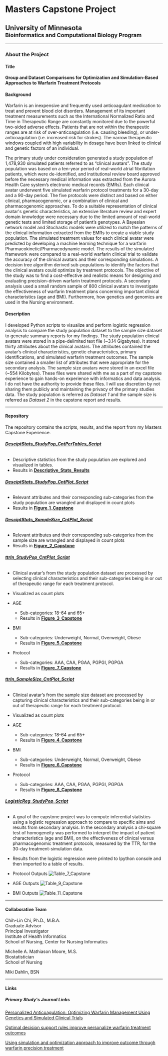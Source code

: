 
# __Masters Capstone Project__

## __University of Minnesota__<br><sup>__Bioinformatics and Computational Biology Program__</sup>
---
### __About the Project__

#### __Title__
__Group and Dataset Comparisons for Optimization and Simulation-Based Approaches to Warfarin Treatment Protocols__

#### __Background__
Warfarin is an inexpensive and frequently used anticoagulant medication to treat and prevent blood clot disorders. Management of its important treatment measurements such as the International Normalized Ratio and Time in Therapeutic Range are constantly monitored due to the powerful two-sided adverse effects. Patients that are not within the therapeutic ranges are at risk of over-anticoagulation (i.e. causing bleeding), or under-anticoagulation (i.e. increased risk for strokes). The narrow therapeutic windows coupled with high variability in dosage have been linked to clinical and genetic factors of an individual.

The primary study under consideration generated a study population of 1,478,930 simulated patients referred to as “clinical avatars”. The study population was based on a ten-year period of real-world atrial fibrillation patients, which were de-identified, and institutional review board approved before the necessary medical information was extracted from the Aurora Health Care system’s electronic medical records (EMRs).  Each clinical avatar underwent five simulated warfarin protocol treatments for a 30-day and a 90-day period. The five protocols were distinct and based on either clinical, pharmacogenomic, or a combination of clinical and pharmacogenomic approaches. To do a suitable representation of clinical avatar's genetic characteristics, an extensive literature review and expert domain knowledge were necessary due to the limited amount of real-world genetic tests and limited storage of patient’s genotypes. A Bayesian network model and Stochastic models were utilized to match the patterns of the clinical information extracted from the EMRs to create a viable study population.  The simulated treatment values for each clinical avatar were predicted by developing a machine learning technique for a warfarin Pharmacokinetic/Pharmacodynamic model.  The results of the simulated framework were compared to a real-world warfarin clinical trial to validate the accuracy of the clinical avatars and their corresponding simulations. A decision tree algorithm derived sub-populations to identify the factors that the clinical avatars could optimize by treatment protocols. The objective of the study was to find a cost-effective and realistic means for designing and evaluating precision-driven warfarin treatment protocols. A secondary analysis used a small random sample of 800 clinical avatars to investigate the effectiveness of warfarin treatment plans concerning important clinical characteristics (age and BMI). Furthermore, how genetics and genomics are used in the Nursing environment.

#### __Description__
I developed Python scripts to visualize and perform logistic regression analysis to compare the study population dataset to the sample size dataset to generate summary reports for my findings. The study population clinical avatars were stored in a pipe-delimited text file (\~3.14 Gigabytes). It stored thirty attributes about the clinical avatars. The attributes contained the avatar’s clinical characteristics, genetic characteristics, primary identifications, and simulated warfarin treatment outcomes. The sample size contained a smaller list of attributes that were appropriate for the secondary analysis. The sample size avatars were stored in an excel file (\~554 Kilobytes). These files were shared with me as a part of my capstone experience to gain hands-on experience with informatics and data analysis. I do not have the authority to provide these files. I will use discretion by not sharing them publicly and maintaining the privacy of the primary studies data. The study population is referred as *Dataset 1* and the sample size is referred as *Dataset 2* in the capstone report and results.

---
#### __Repository__

The repository contains the scripts, results, and the report from my Masters Capstone Experience.

###### [__DesciptStats_StudyPop_CntPerTables_Script__](https://github.com/fermpeter/BICB-Masters-Capstone/blob/master/DescriptStats_StudyPop_CntPerTables_Script.py)

- Descriptive statistics from the study population are explored and visualized in tables.
- Results in [__Descriptive_Stats_Results__](https://github.com/fermpeter/BICB-Masters-Capstone/blob/master/Descriptive_Stats_Results)

###### [__DesciptStats_StudyPop_CntPlot_Script__](https://github.com/fermpeter/BICB-Masters-Capstone/blob/master/DesciptStats_StudyPop_CntPlot_Script.py)

- Relevant attributes and their corresponding sub-categories from the study population are wrangled and displayed in count plots
- Results in [__Figure_1_Capstone__](https://github.com/fermpeter/BICB-Masters-Capstone/blob/master/Figure_1_Capstone.png)


###### [__DesciptStats_SampleSize_CntPlot_Script__](https://github.com/fermpeter/BICB-Masters-Capstone/blob/master/DescriptStats_SampleSize_CntPlot_Script.py)

- Relevant attributes and their corresponding sub-categories from the sample size are wrangled and displayed in count plots
- Results in [__Figure_2_Capstone__](https://github.com/fermpeter/BICB-Masters-Capstone/blob/master/Figure_2_Capstone.png)


###### [__ttrIn_StudyPop_CntPlot_Script__](https://github.com/fermpeter/BICB-Masters-Capstone/blob/master/DesciptStats_StudyPop_CntPlot_Script.py)

- Clinical avatar’s from the study population dataset are processed by selecting clinical characteristics and their sub-categories being in or out of therapeutic range for each treatment protocol.
- Visualized as count plots
- AGE
  - Sub-categories: 18-64 and 65+
  - Results in [__Figure_3_Capstone__](https://github.com/fermpeter/BICB-Masters-Capstone/blob/master/Figure_3_Capstone.png)

- BMI
  - Sub-categories: Underweight, Normal, Overweight, Obese
  - Results in [__Figure_5_Capstone__](https://github.com/fermpeter/BICB-Masters-Capstone/blob/master/Figure_5_Capstone.png)


- Protocol
  - Sub-categories: AAA, CAA, PGAA, PGPGI, PGPGA
  - Results in [__Figure_7_Capstone__](https://github.com/fermpeter/BICB-Masters-Capstone/blob/master/Figure_7_Capstone.png)



###### [__ttrIn_SampleSize_CntPlot_Script__](https://github.com/fermpeter/BICB-Masters-Capstone/blob/master/ttrIn_SampleSize_CntPlot_Script.py)

- Clinical avatar’s from the sample size dataset are processed by capturing clinical characteristics and their sub-categories being in or out of therapeutic range for each treatment protocol.
- Visualized as count plots
- AGE
  - Sub-categories: 18-64 and 65+
  - Results in [__Figure_4_Capstone__](https://github.com/fermpeter/BICB-Masters-Capstone/blob/master/Figure_4_Capstone.png)


- BMI
  - Sub-categories: Underweight, Normal, Overweight, Obese
  - Results in [__Figure_6_Capstone__](https://github.com/fermpeter/BICB-Masters-Capstone/blob/master/Figure_6_Capstone.png)


- Protocol
  - Sub-categories: AAA, CAA, PGAA, PGPGI, PGPGA
  - Results in [__Figure_8_Capstone__](https://github.com/fermpeter/BICB-Masters-Capstone/blob/master/Figure_8_Capstone.png)


###### [__LogisticReg_StudyPop_Script__](https://github.com/fermpeter/BICB-Masters-Capstone/blob/master/LogisticReg_StudyPop_Script.py)
- A goal of the capstone project was to compute inferential statistics using a logistic regression approach to compare to specific aims and results from secondary analysis. In the secondary analysis a chi-square test of homogeneity was performed to interpret the impact of patient characteristics (age and BMI), on the effectiveness of clinical versus pharmacogenomic treatment protocols, measured by the TTR, for the 30-day treatment-simulation data.

-  Results from the logistic regression were printed to Ipython console and then imported to a table of results.

- Protocol Outputs
![Table_7_Capstone](https://user-images.githubusercontent.com/69829891/91520524-1d84eb00-e8bb-11ea-81cc-bbac1407db6a.JPG)

- AGE Outputs
![Table_9_Capstone](https://user-images.githubusercontent.com/69829891/91520638-6177f000-e8bb-11ea-8fc0-49d4cf9b6ca4.JPG)


- BMI Outputs
![Table_11_Capstone](https://user-images.githubusercontent.com/69829891/91520675-7ce2fb00-e8bb-11ea-8766-2e3a17810bcc.JPG)

---
#### __Collaborative Team__  
Chih-Lin Chi, Ph.D., M.B.A.  
Graduate Advisor  
Principal Investigator  
Institute of Health Informatics  
School of Nursing, Center for Nursing Informatics

Michelle A. Mathiason Moore, M.S.   
Biostatistician  
School of Nursing  

Miki Dahlin, BSN

---

#### __Links__

##### Primary Study's Journal Links

[Personalized Anticoagulation: Optimizing Warfarin Management Using Genetics and Simulated Clinical Trials](https://pubmed.ncbi.nlm.nih.gov/29237680)

[Optimal decision support rules improve personalize warfarin treatment outcomes](https://pubmed.ncbi.nlm.nih.gov/28268853/)

[Using simulation and optimization approach to improve outcome through warfarin precision treatment](https://pubmed.ncbi.nlm.nih.gov/29218901/)            
